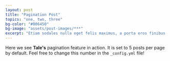 ```yaml
---
layout: post
title: "Pagination Post"
topics: "one, two, three"
bg-color: "#006450"
bg-image: "assets/post-images/***"
excerpt: "Etiam sodales nulla eget felis maximus, a porta eros finibus. Maecenas libero mi, aliquet sed metus sit amet, vestibulum vulputate ex. Phasellus blandit eget tellus et varius. Vivamus sit amet."
---
```


Here we see **Tale's** pagination feature in action. It is set to 5 posts per page by default. Feel free to change this number in the `_config.yml` file!
